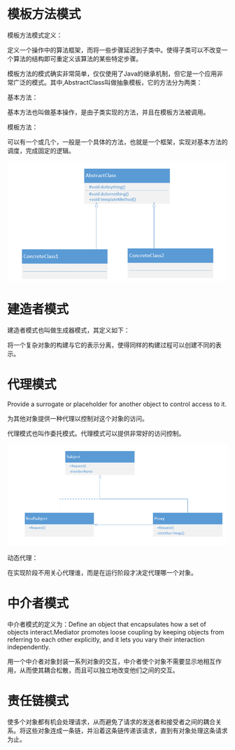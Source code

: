 # 模板方法模式

模板方法模式定义：

定义一个操作中的算法框架，而将一些步骤延迟到子类中。使得子类可以不改变一个算法的结构即可重定义该算法的某些特定步骤。

模板方法的模式确实非常简单，仅仅使用了Java的继承机制，但它是一个应用非常广泛的模式。其中,AbstractClass叫做抽象模板，它的方法分为两类：

基本方法：

基本方法也叫做基本操作，是由子类实现的方法，并且在模板方法被调用。

模板方法：

可以有一个或几个，一般是一个具体的方法，也就是一个框架，实现对基本方法的调度，完成固定的逻辑。

![image-20200711210846293](模板方法模式.assets/image-20200711210846293.png)

# 建造者模式

建造者模式也叫做生成器模式，其定义如下：

将一个复杂对象的构建与它的表示分离，使得同样的构建过程可以创建不同的表示。



# 代理模式

Provide a surrogate or placeholder for another object to control access to it.

为其他对象提供一种代理以控制对这个对象的访问。

代理模式也叫作委托模式。代理模式可以提供非常好的访问控制。

![image-20200712105859702](模板方法模式.assets/image-20200712105859702.png)

动态代理：

在实现阶段不用关心代理谁，而是在运行阶段才决定代理哪一个对象。

# 中介者模式

中介者模式的定义为：Define an object that encapsulates how a set of objects interact.Mediator promotes loose coupling by keeping objects from referring to each other explicitly, and it lets you vary their interaction independently.

用一个中介者对象封装一系列对象的交互，中介者使个对象不需要显示地相互作用，从而使其耦合松散，而且可以独立地改变他们之间的交互。



# 责任链模式

使多个对象都有机会处理请求，从而避免了请求的发送者和接受者之间的耦合关系。将这些对象连成一条链，并沿着这条链传递该请求，直到有对象处理这条请求为止。